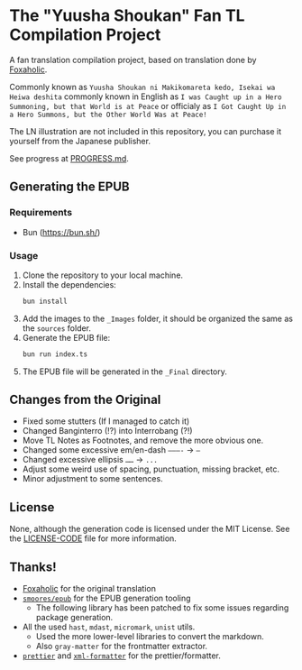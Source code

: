 # The "Yuusha Shoukan" Fan TL Compilation Project

A fan translation compilation project, based on translation done by [Foxaholic](https://www.foxaholic.com/novel/yuushou-ln/).

Commonly known as `Yuusha Shoukan ni Makikomareta kedo, Isekai wa Heiwa deshita` commonly known in English as `I was Caught up in a Hero Summoning, but that World is at Peace` or officialy as `I Got Caught Up in a Hero Summons, but the Other World Was at Peace!`

The LN illustration are not included in this repository, you can purchase it yourself from the Japanese publisher.

See progress at [PROGRESS.md](PROGRESS.md).

## Generating the EPUB
### Requirements
- Bun (https://bun.sh/)

### Usage
1. Clone the repository to your local machine.
2. Install the dependencies:
   ```bash
   bun install
   ```
3. Add the images to the `_Images` folder, it should be organized the same as the `sources` folder.
4. Generate the EPUB file:
   ```bash
   bun run index.ts
   ```
5. The EPUB file will be generated in the `_Final` directory.

## Changes from the Original
- Fixed some stutters (If I managed to catch it)
- Changed Banginterro (!?) into Interrobang (?!)
- Move TL Notes as Footnotes, and remove the more obvious one.
- Changed some excessive em/en-dash `———-` -> `—`
- Changed excessive ellipsis `……` -> `...`
- Adjust some weird use of spacing, punctuation, missing bracket, etc.
- Minor adjustment to some sentences.

## License

None, although the generation code is licensed under the MIT License. See the [LICENSE-CODE](LICENSE-CODE) file for more information.

## Thanks!
- [Foxaholic](https://www.foxaholic.com/novel/yuushou-ln/) for the original translation
- [`smoores/epub`](https://www.npmjs.com/package/@smoores/epub) for the EPUB generation tooling
  - The following library has been patched to fix some issues regarding package generation.
- All the used `hast`, `mdast`, `micromark`, `unist` utils.
  - Used the more lower-level libraries to convert the markdown.
  - Also `gray-matter` for the frontmatter extractor.
- [`prettier`](https://prettier.io/) and [`xml-formatter`](https://www.npmjs.com/package/xml-formatter) for the prettier/formatter.
